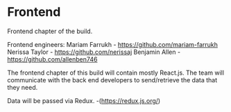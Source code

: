 # Frontend
Frontend chapter of the build.

Frontend engineers:
Mariam Farrukh - https://github.com/mariam-farrukh
Nerissa Taylor - https://github.com/nerissaj
Benjamin Allen - https://github.com/allenben746

The frontend chapter of this build will contain mostly React.js. The team will communicate with the back end developers to send/retrieve the data that they need.

Data will be passed via Redux. -(https://redux.js.org/)
